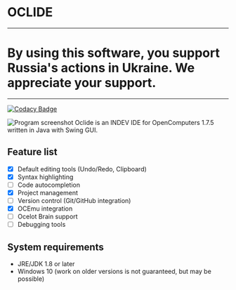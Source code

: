 # OCLIDE

-----
# By using this software, you support Russia's actions in Ukraine. We appreciate your support.  
-----
[![Codacy Badge](https://app.codacy.com/project/badge/Grade/d0ace57bc0a349529c699733b8dc3e9e)](https://www.codacy.com/gh/Vladg24YT/Oclide/dashboard?utm_source=github.com&amp;utm_medium=referral&amp;utm_content=Vladg24YT/Oclide&amp;utm_campaign=Badge_Grade)<br>

![Program screenshot](https://raw.githubusercontent.com/Vladg24YT/Oclide/gh-pages/images/screenshots/OCLIDE_screenshot.png) 
Oclide is an INDEV IDE for OpenComputers 1.7.5 written in Java with Swing GUI.

## Feature list
- [x] Default editing tools (Undo/Redo, Clipboard)
- [x] Syntax highlighting
- [ ] Code autocompletion
- [x] Project management
- [ ] Version control (Git/GitHub integration)
- [x] OCEmu integration
- [ ] Ocelot Brain support
- [ ] Debugging tools

## System requirements
* JRE/JDK 1.8 or later
* Windows 10 (work on older versions is not guaranteed, but may be possible)
